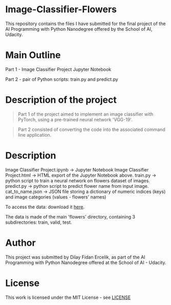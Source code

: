 # Image-Classifier-Flowers 

This repository contains the files I have submitted for the final project of the AI Programming with Python Nanodegree offered by the School of AI, Udacity.


# Main Outline 

Part 1 - Image Classifier Project Jupyter Notebook

Part 2 - pair of Python scripts: train.py and predict.py


# Description of the project

> Part 1 of the project aimed to implement an image classifier with PyTorch, using a pre-trained neural network 'VGG-19'. 


> Part 2 consisted of converting the code into the associated command line application.


# Description

Image Classifier Project.ipynb -> Jupyter Notebook
Image Classifier Project.html -> HTML export of the Jupyter Notebook above.
train.py -> python script to train a neural network on flowers dataset of images.
predict.py -> python script to predict flower name from input image.
cat_to_name.json -> JSON file storing a dictionary of numeric indices (keys) and image categories (values - flowers' names)

To access the data: download it [here](https://s3.amazonaws.com/content.udacity-data.com/nd089/flower_data.tar.gz).

The data is made of the main 'flowers' directory, containing 3 subdirectories: train, valid, test.


# Author

This project was submitted by Dilay Fidan Ercelik, as part of the AI Programming with Python Nanodegree offered at the School of AI - Udacity. 


# License
This work is licensed under the MIT License - see [LICENSE](https://github.com/dilayercelik/Image-Classifier-Flowers/blob/master/LICENSE)
